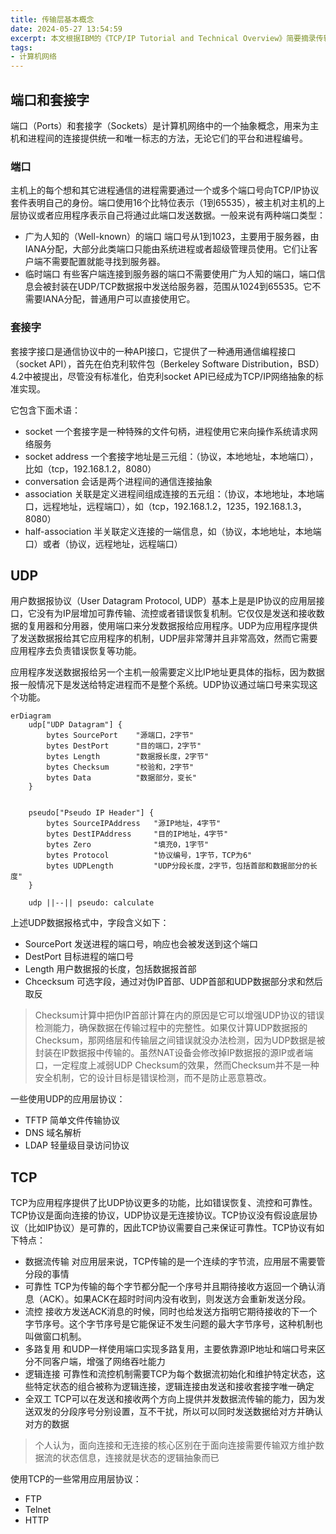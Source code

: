 ```yaml
---
title: 传输层基本概念
date: 2024-05-27 13:54:59
excerpt: 本文根据IBM的《TCP/IP Tutorial and Technical Overview》简要摘录传输层基本概念相关知识
tags:
- 计算机网络
---
```


## 端口和套接字

端口（Ports）和套接字（Sockets）是计算机网络中的一个抽象概念，用来为主机和进程间的连接提供统一和唯一标志的方法，无论它们的平台和进程编号。

### 端口

主机上的每个想和其它进程通信的进程需要通过一个或多个端口号向TCP/IP协议套件表明自己的身份。端口使用16个比特位表示（1到65535），被主机对主机的上层协议或者应用程序表示自己将通过此端口发送数据。一般来说有两种端口类型：

- 广为人知的（Well-known）的端口 端口号从1到1023，主要用于服务器，由IANA分配，大部分此类端口只能由系统进程或者超级管理员使用。它们让客户端不需要配置就能寻找到服务器。
- 临时端口 有些客户端连接到服务器的端口不需要使用广为人知的端口，端口信息会被封装在UDP/TCP数据报中发送给服务器，范围从1024到65535。它不需要IANA分配，普通用户可以直接使用它。

### 套接字

套接字接口是通信协议中的一种API接口，它提供了一种通用通信编程接口（socket API），首先在伯克利软件包（Berkeley Software Distribution，BSD）4.2中被提出，尽管没有标准化，伯克利socket API已经成为TCP/IP网络抽象的标准实现。

它包含下面术语：

- socket 一个套接字是一种特殊的文件句柄，进程使用它来向操作系统请求网络服务
- socket address 一个套接字地址是三元组：（协议，本地地址，本地端口），比如（tcp，192.168.1.2，8080）
- conversation 会话是两个进程间的通信连接抽象
- association 关联是定义进程间组成连接的五元组：（协议，本地地址，本地端口，远程地址，远程端口），如（tcp，192.168.1.2，1235，192.168.1.3，8080）
- half-association 半关联定义连接的一端信息，如（协议，本地地址，本地端口）或者（协议，远程地址，远程端口）

## UDP

用户数据报协议（User Datagram Protocol, UDP）基本上是是IP协议的应用层接口，它没有为IP层增加可靠传输、流控或者错误恢复机制。它仅仅是发送和接收数据的复用器和分用器，使用端口来分发数据报给应用程序。UDP为应用程序提供了发送数据报给其它应用程序的机制，UDP层非常薄并且非常高效，然而它需要应用程序去负责错误恢复等功能。

应用程序发送数据报给另一个主机一般需要定义比IP地址更具体的指标，因为数据报一般情况下是发送给特定进程而不是整个系统。UDP协议通过端口号来实现这个功能。

```mermaid
erDiagram
    udp["UDP Datagram"] {
        bytes SourcePort    "源端口，2字节"
        bytes DestPort      "目的端口，2字节"
        bytes Length        "数据报长度，2字节"
        bytes Checksum      "校验和，2字节"
        bytes Data          "数据部分，变长"
    }


    pseudo["Pseudo IP Header"] {
        bytes SourceIPAddress   "源IP地址，4字节"
        bytes DestIPAddress     "目的IP地址，4字节"
        bytes Zero              "填充0，1字节"
        bytes Protocol          "协议编号，1字节，TCP为6"
        bytes UDPLength         "UDP分段长度，2字节，包括首部和数据部分的长度"
    }

    udp ||--|| pseudo: calculate
```

上述UDP数据报格式中，字段含义如下：

- SourcePort 发送进程的端口号，响应也会被发送到这个端口
- DestPort 目标进程的端口号
- Length 用户数据报的长度，包括数据报首部
- Chcecksum 可选字段，通过对伪IP首部、UDP首部和UDP数据部分求和然后取反

> Checksum计算中把伪IP首部计算在内的原因是它可以增强UDP协议的错误检测能力，确保数据在传输过程中的完整性。如果仅计算UDP数据报的Checksum，那网络层和传输层之间错误就没办法检测，因为UDP数据是被封装在IP数据报中传输的。虽然NAT设备会修改掉IP数据报的源IP或者端口，一定程度上减弱UDP Checksum的效果，然而Checksum并不是一种安全机制，它的设计目标是错误检测，而不是防止恶意篡改。

一些使用UDP的应用层协议：

- TFTP 简单文件传输协议
- DNS 域名解析
- LDAP 轻量级目录访问协议

## TCP

TCP为应用程序提供了比UDP协议更多的功能，比如错误恢复、流控和可靠性。TCP协议是面向连接的协议，UDP协议是无连接协议。TCP协议没有假设底层协议（比如IP协议）是可靠的，因此TCP协议需要自己来保证可靠性。TCP协议有如下特点：

- 数据流传输 对应用层来说，TCP传输的是一个连续的字节流，应用层不需要管分段的事情
- 可靠性 TCP为传输的每个字节都分配一个序号并且期待接收方返回一个确认消息（ACK）。如果ACK在超时时间内没有收到，则发送方会重新发送分段。
- 流控 接收方发送ACK消息的时候，同时也给发送方指明它期待接收的下一个字节序号。这个字节序号是它能保证不发生问题的最大字节序号，这种机制也叫做窗口机制。
- 多路复用 和UDP一样使用端口实现多路复用，主要依靠源IP地址和端口号来区分不同客户端，增强了网络吞吐能力
- 逻辑连接 可靠性和流控机制需要TCP为每个数据流初始化和维护特定状态，这些特定状态的组合被称为逻辑连接，逻辑连接由发送和接收套接字唯一确定
- 全双工 TCP可以在发送和接收两个方向上提供并发数据流传输的能力，因为发送双发的分段序号分别设置，互不干扰，所以可以同时发送数据给对方并确认对方的数据

> 个人认为，面向连接和无连接的核心区别在于面向连接需要传输双方维护数据流的状态信息，连接就是状态的逻辑抽象而已

使用TCP的一些常用应用层协议：

- FTP
- Telnet
- HTTP